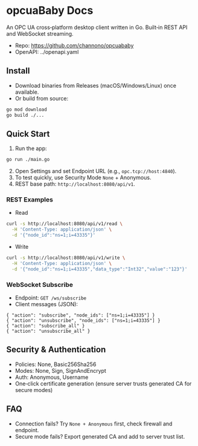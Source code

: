 # opcuaBaby Docs

An OPC UA cross‑platform desktop client written in Go. Built‑in REST API and WebSocket streaming.

- Repo: https://github.com/channono/opcuababy
- OpenAPI: ../openapi.yaml

## Install
- Download binaries from Releases (macOS/Windows/Linux) once available.
- Or build from source:

```bash
go mod download
go build ./...
```

## Quick Start
1. Run the app:
```bash
go run ./main.go
```
2. Open Settings and set Endpoint URL (e.g., `opc.tcp://host:4840`).
3. To test quickly, use Security Mode `None` + Anonymous.
4. REST base path: `http://localhost:8080/api/v1`.

### REST Examples
- Read
```bash
curl -s http://localhost:8080/api/v1/read \
  -H 'Content-Type: application/json' \
  -d '{"node_id":"ns=1;i=43335"}'
```
- Write
```bash
curl -s http://localhost:8080/api/v1/write \
  -H 'Content-Type: application/json' \
  -d '{"node_id":"ns=1;i=43335","data_type":"Int32","value":"123"}'
```

### WebSocket Subscribe
- Endpoint: `GET /ws/subscribe`
- Client messages (JSON):
```
{ "action": "subscribe", "node_ids": ["ns=1;i=43335"] }
{ "action": "unsubscribe", "node_ids": ["ns=1;i=43335"] }
{ "action": "subscribe_all" }
{ "action": "unsubscribe_all" }
```

## Security & Authentication
- Policies: None, Basic256Sha256
- Modes: None, Sign, SignAndEncrypt
- Auth: Anonymous, Username
- One‑click certificate generation (ensure server trusts generated CA for secure modes)

## FAQ
- Connection fails? Try `None + Anonymous` first, check firewall and endpoint.
- Secure mode fails? Export generated CA and add to server trust list.

<script type="application/ld+json">
{
  "@context": "https://schema.org",
  "@type": "SoftwareApplication",
  "name": "opcuaBaby",
  "applicationCategory": "DeveloperApplication",
  "operatingSystem": "macOS, Windows, Linux",
  "softwareVersion": "0.0.1",
  "description": "Go-based OPC UA desktop client with REST API and WebSocket streaming. Simple certificates, JSON/CSV export, cross-platform.",
  "license": "https://opensource.org/licenses/MIT",
  "url": "https://github.com/channono/opcuababy",
  "downloadUrl": "https://github.com/channono/opcuababy/releases",
  "screenshot": [
    "https://raw.githubusercontent.com/channono/opcuababy/main/assets/icon.png"
  ]
}
</script>
